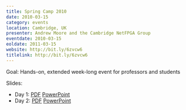 ```yaml
---
title: Spring Camp 2010
date: 2010-03-15
category: events
location: Cambridge, UK
presenter: Andrew Moore and the Cambridge NetFPGA Group
eventdate: 2010-03-15
eoldate: 2011-03-15
website: http://bit.ly/6zvcw6
titlelink: http://bit.ly/6zvcw6
---
```


Goal: Hands-on, extended week-long event for professors and students

Slides:
- Day 1: [PDF](http://www.cl.cam.ac.uk/research/srg/netos/netfpga/workshop/cambridge-march-2010/NetFPGA-spring10-Day1.pdf) [PowerPoint](http://www.cl.cam.ac.uk/research/srg/netos/netfpga/workshop/cambridge-march-2010/NetFPGA-spring10-Day1.ppt)
- Day 2: [PDF](http://www.cl.cam.ac.uk/research/srg/netos/netfpga/workshop/cambridge-march-2010/NetFPGA-spring10-Day2.pdf) [PowerPoint](http://www.cl.cam.ac.uk/research/srg/netos/netfpga/workshop/cambridge-march-2010/NetFPGA-spring10-Day2.ppt)
